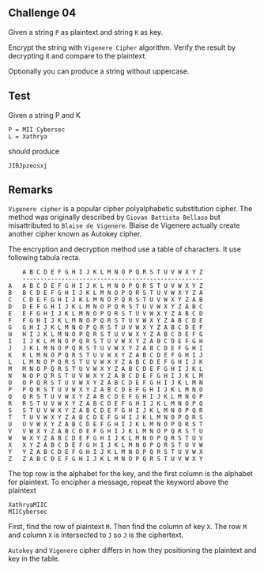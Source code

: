 ## Challenge 04

Given a string `P` as plaintext and string `K` as key.

Encrypt the string with `Vigenere Cipher` algorithm. Verify the result by decrypting it and compare to the plaintext.

Optionally you can produce a string without uppercase.

## Test

Given a string P and K

```
P = MII Cybersec
L = Xathrya
```

should produce

```
JIBJpzeosxj
```

## Remarks

`Vigenere cipher` is a popular cipher polyalphabetic substitution cipher. The method was originally described by `Giovan Battista Bellaso` but misattributed to `Blaise de Vigenere`. Blaise de Vigenere actually create another cipher known as Autokey cipher.

The encryption and decryption method use a table of characters. It use following tabula recta.

```
    A B C D E F G H I J K L M N O P Q R S T U V W X Y Z
    ---------------------------------------------------
A   A B C D E F G H I J K L M N O P Q R S T U V W X Y Z
B   B C D E F G H I J K L M N O P Q R S T U V W X Y Z A
C   C D E F G H I J K L M N O P Q R S T U V W X Y Z A B
D   D E F G H I J K L M N O P Q R S T U V W X Y Z A B C
E   E F G H I J K L M N O P Q R S T U V W X Y Z A B C D
F   F G H I J K L M N O P Q R S T U V W X Y Z A B C D E
G   G H I J K L M N O P Q R S T U V W X Y Z A B C D E F
H   H I J K L M N O P Q R S T U V W X Y Z A B C D E F G
I   I J K L M N O P Q R S T U V W X Y Z A B C D E F G H
J   J K L M N O P Q R S T U V W X Y Z A B C D E F G H I
K   K L M N O P Q R S T U V W X Y Z A B C D E F G H I J
L   L M N O P Q R S T U V W X Y Z A B C D E F G H I J K
M   M N O P Q R S T U V W X Y Z A B C D E F G H I J K L
N   N O P Q R S T U V W X Y Z A B C D E F G H I J K L M
O   O P Q R S T U V W X Y Z A B C D E F G H I J K L M N
P   P Q R S T U V W X Y Z A B C D E F G H I J K L M N O
Q   Q R S T U V W X Y Z A B C D E F G H I J K L M N O P
R   R S T U V W X Y Z A B C D E F G H I J K L M N O P Q
S   S T U V W X Y Z A B C D E F G H I J K L M N O P Q R
T   T U V W X Y Z A B C D E F G H I J K L M N O P Q R S
U   U V W X Y Z A B C D E F G H I J K L M N O P Q R S T
V   V W X Y Z A B C D E F G H I J K L M N O P Q R S T U
W   W X Y Z A B C D E F G H I J K L M N O P Q R S T U V
X   X Y Z A B C D E F G H I J K L M N O P Q R S T U V W
Y   Y Z A B C D E F G H I J K L M N O P Q R S T U V W X
Z   Z A B C D E F G H I J K L M N O P Q R S T U V W X Y
```

The top row is the alphabet for the key, and the first column is the alphabet for plaintext. To encipher a message, repeat the keyword above the plaintext

```
XathryaMIIC
MIICybersec
```

First, find the row of plaintext `M`. Then find the column of key `X`. The row `M` and column `X` is intersected to `J` so `J` is the ciphertext.

`Autokey` and `Vigenere` cipher differs in how they positioning the plaintext and key in the table.